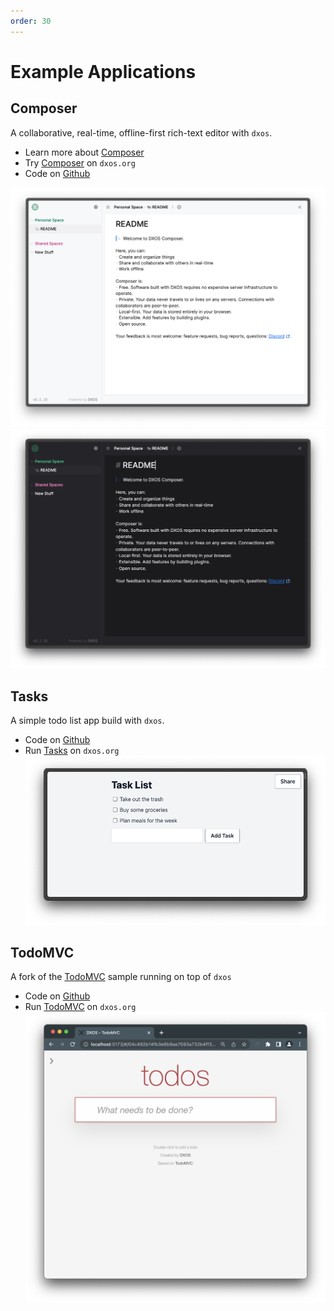 ```yaml
---
order: 30
---
```


# Example Applications

## Composer

A collaborative, real-time, offline-first rich-text editor with `dxos`.

* Learn more about [Composer](https://dxos.org/composer)
* Try [Composer](http://composer.dxos.org) on `dxos.org`
* Code on [Github](https://github.com/dxos/dxos/tree/main/packages/apps/composer-app)

![composer-app](../assets/images/composer-app-light.png#light)
![composer-app](../assets/images/composer-app-dark.png#dark)

## Tasks

A simple todo list app build with `dxos`.

* Code on [Github](https://github.com/dxos/dxos/tree/main/packages/apps/tasks)
* Run [Tasks](http://tasks.dxos.org) on `dxos.org`
  ![Tasks app demo shot](../assets/images/tasks-app.png)

## TodoMVC

A fork of the [TodoMVC](https://todomvc.com/) sample running on top of `dxos`

* Code on [Github](https://github.com/dxos/dxos/tree/main/packages/apps/todomvc)
* Run [TodoMVC](http://todomvc.kube.dxos.org) on `dxos.org`
  ![todomvc-dxos](../assets/images/todomvc.png)
